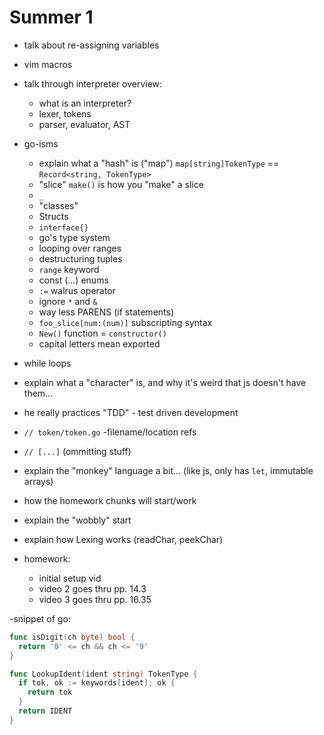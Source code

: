 # Summer 1

- talk about re-assigning variables
- vim macros

- talk through interpreter overview:
  - what is an interpreter?
  - lexer, tokens
  - parser, evaluator, AST

- go-isms
  - explain what a "hash" is ("map") `map[string]TokenType` == `Record<string, TokenType>`
  - "slice" `make()` is how you "make" a slice
  - `_`
  - "classes"
  - Structs
  - `interface{}`
  - go's type system
  - looping over ranges
  - destructuring tuples
  - `range` keyword
  - const (...) enums
  - `:=` walrus operator
  - ignore `*` and `&`
  - way less PARENS (if statements)
  - `foo_slice[num:(num)]` subscripting syntax
  - `New()` function = `constructor()`
  - capital letters mean exported
  
- while loops
- explain what a "character" is, and why it's weird that js doesn't have them...
- he really practices "TDD" - test driven development
- `// token/token.go` -filename/location refs
- `// [...]` (ommitting stuff)
- explain the "monkey" language a bit... (like js, only has `let`, immutable arrays)
- how the homework chunks will start/work
- explain the "wobbly" start


- explain how Lexing works (readChar, peekChar)


- homework:
  - initial setup vid
  - video 2 goes thru pp. 14.3
  - video 3 goes thru pp. 16.35

-snippet of go:

```go
func isDigit(ch byte) bool {
  return '0' <= ch && ch <= '9'
}
```

```go
func LookupIdent(ident string) TokenType {
  if tok, ok := keywords[ident]; ok {
    return tok
  }
  return IDENT
}
```
